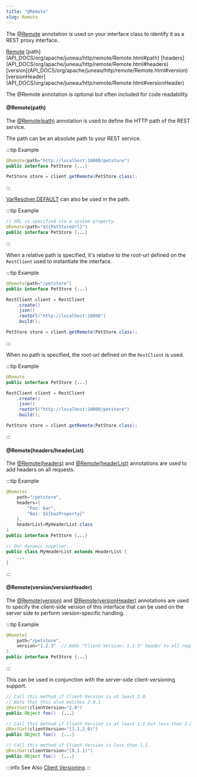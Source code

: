 ```yaml
---
title: "@Remote"
slug: Remote
---
```


The <a href="/site/apidocs/org/apache/juneau/http/remote/Remote.html" target="_blank">@Remote</a> annotation is used on your interface class to
identify it as a REST proxy interface.

<tree>
<node-0><java-annotation><a href="/site/apidocs/org/apache/juneau/http/remote/Remote.html" target="_blank">Remote</a></java-annotation></node-0>
<node-1><javac-method-annotation>[path](API_DOCS/org/apache/juneau/http/remote/Remote.html#path)</javac-method-annotation> <javac-method-annotation>[headers](API_DOCS/org/apache/juneau/http/remote/Remote.html#headers)</javac-method-annotation> <javac-method-annotation>[version](API_DOCS/org/apache/juneau/http/remote/Remote.html#version)</javac-method-annotation> <javac-method-annotation>[versionHeader](API_DOCS/org/apache/juneau/http/remote/Remote.html#versionHeader)</javac-method-annotation></node-1>
</tree>

The @Remote annotation is optional but often included for code readability.

#### @Remote(path)

The [@Remote(path)](API_DOCS/org/apache/juneau/http/remote/Remote.html#path) annotation is used to define the HTTP
path of the REST service.

The path can be an absolute path to your REST service.

:::tip Example
```java
@Remote(path="http://localhost:10000/petstore")
public interface PetStore {...}
```

```java
PetStore store = client.getRemote(PetStore.class);
```
:::

[VarResolver.DEFAULT](/docs/topics/VarResolver) can also be used in the path.

:::tip Example
```java
// URL is specified via a system property.
@Remote(path="$S{PetStoreUrl}")
public interface PetStore {...}
```
:::

When a relative path is specified, it's relative to the root-url defined on the `RestClient` used to instantiate the
interface.

:::tip Example
```java
@Remote(path="/petstore")
public interface PetStore {...}
```

```java
RestClient client = RestClient
    .create()
    .json()
    .rootUrl("http://localhost:10000")
    .build();

PetStore store = client.getRemote(PetStore.class);
```
:::

When no path is specified, the root-url defined on the `RestClient` is used.

:::tip Example
```java
@Remote
public interface PetStore {...}
```

```java
RestClient client = RestClient
    .create()
    .json()
    .rootUrl("http://localhost:10000/petstore")
    .build();

PetStore store = client.getRemote(PetStore.class);
```
:::

#### @Remote(headers/headerList)

The [@Remote(headers)](API_DOCS/org/apache/juneau/http/remote/Remote.html#headers) and [@Remote(headerList)](API_DOCS/org/apache/juneau/http/remote/Remote.html#headerList) annotations are used to add headers on all requests.

:::tip Example
```java
@Remote(
    path="/petstore",
    headers={
        "Foo: bar",
        "Baz: $S{bazProperty}"
    },
    headerList=MyHeaderList.class
)
public interface PetStore {...}
```

```java
// Our dynamic supplier.
public class MyHeaderList extends HeaderList {
    ...
}
```
:::

#### @Remote(version/versionHeader)

The [@Remote(version)](API_DOCS/org/apache/juneau/http/remote/Remote.html#version) and [@Remote(versionHeader)](API_DOCS/org/apache/juneau/http/remote/Remote.html#versionHeader) annotations are used to specify the client-side version of this interface that can be used on the server side to perform version-specific handling.

:::tip Example
```java
@Remote(
    path="/petstore",
    version="1.2.3"  // Adds "Client-Version: 1.2.3" header to all requests.
)
public interface PetStore {...}
```
:::

This can be used in conjunction with the server-side client-versioning support.

```java
// Call this method if Client-Version is at least 2.0.
// Note that this also matches 2.0.1.
@RestGet(clientVersion="2.0")
public Object foo()  {...}

// Call this method if Client-Version is at least 1.1 but less than 2.0.
@RestGet(clientVersion="[1.1,2.0)")
public Object foo()  {...}

// Call this method if Client-Version is less than 1.1.
@RestGet(clientVersion="[0,1.1)")
public Object foo()  {...}
```

:::info See Also
[Client Versioning](/docs/topics/ClientVersioning)
:::